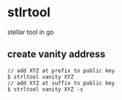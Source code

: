 # stlrtool
stellar tool in go

## create vanity address
```
// add XYZ at prefix to public key
$ strltool vanity XYZ
// add XYZ at suffix to public key
$ strltool vanity XYZ -s
```
